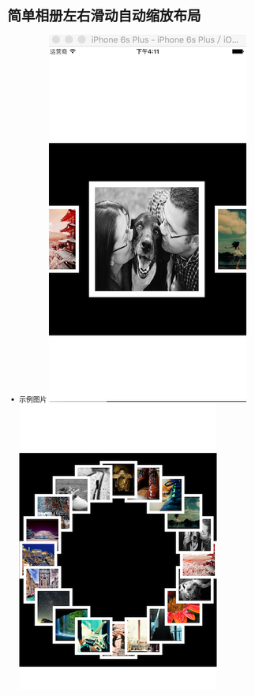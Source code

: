 # 简单相册左右滑动自动缩放布局
 - 示例图片
 ![示例图片](https://raw.githubusercontent.com/wyw880829/Style_ywImages/master/Images/QQ20160712-0%402x.png)
 ![示例图片](https://raw.githubusercontent.com/wyw880829/Style_ywImages/master/Images/QQ20160713-0%402x.png)
